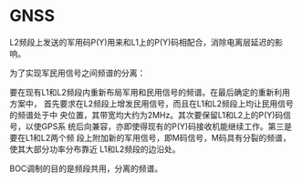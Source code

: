 # GNSS
L2频段上发送的军用码P(Y)用来和L1上的P(Y)码相配合，消除电离层延迟的影响。

为了实现军民用信号之间频谱的分离：

要在现有L1和L2频段内重新布局军用和民用信号的频谱。在最后确定的重新利用方案中，
首先要求在L2频段上增发民用信号，而且在L1和L2频段上均让民用信号的频谱处于中
央位置，其带宽均大约为2MHz。其次要保留L1和L2上的P(Y)码信号，以使GPS系
统后向兼容，亦即使得现有的P(Y)码接收机能继续工作。第三是要在L1和L2两个频
段上附加新的军用信号，即M码信号，M码具有分裂的频谱，使其大部分功率分布靠近
L1和L2频段的边沿处。

BOC调制的目的是频段共用，分离的频谱。

